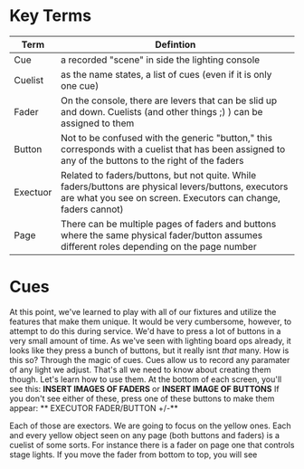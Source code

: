 <!-- TITLE: 301 - Cues and Lists and everything else -->
<!-- SUBTITLE: After completing this tutorial, you should have everything you need to be able to "do lights" -->

# Key Terms
| Term | Defintion |
| --- | --- |
| Cue | a recorded "scene" in side the lighting console |
| Cuelist | as the name states, a list of cues (even if it is only one cue) |
| Fader | On the console, there are levers that can be slid up and down. Cuelists (and other things ;) ) can be assigned to them |
| Button | Not to be confused with the generic "button," this corresponds with a cuelist that has been assigned to any of the buttons to the right of the faders |
| Exectuor | Related to faders/buttons, but not quite. While faders/buttons are physical levers/buttons, executors are what you see on screen. Executors can change, faders cannot) |
| Page | There can be multiple pages of faders and buttons where the same physical fader/button assumes different roles depending on the page number |

# Cues
At this point, we've learned to play with all of our fixtures and utilize the features that make them unique. It would be very cumbersome, however, to attempt to do this during service. We'd have to press a lot of buttons in a very small amount of time. As we've seen with lighting board ops already, it looks like they press a bunch of buttons, but it really isnt _that_ many. How is this so? Through the magic of cues. Cues allow us to record any paramater of any light we adjust. That's all we need to know about creating them though. Let's learn how to use them. At the bottom of each screen, you'll see this:
**INSERT IMAGES OF FADERS** or **INSERT IMAGE OF BUTTONS**
If you don't see either of these, press one of these buttons to make them appear:
** EXECUTOR FADER/BUTTON +/-**

Each of those are exectors. We are going to focus on the yellow ones. Each and every yellow object seen on any page (both buttons and faders) is a cuelist of some sorts. For instance there is a fader on page one that controls stage lights. If you move the fader from bottom to top, you will see 